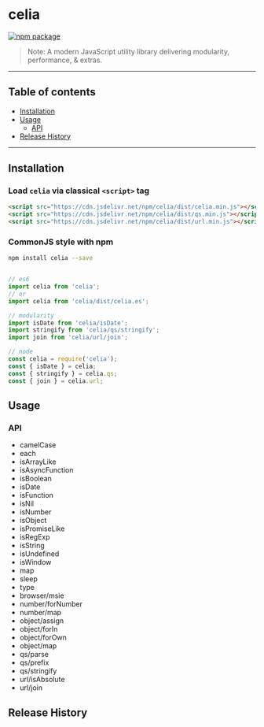 # celia

[![npm package](https://nodei.co/npm/celia.png?downloads=true&downloadRank=true&stars=true)](https://www.npmjs.com/package/celia)

> Note:  A modern JavaScript utility library delivering modularity, performance, & extras.

---

## Table of contents

  - [Installation](#Installation)
  - [Usage](#Usage)
    - [API](#API)
  - [Release History](#Release-History)

---

## Installation

### Load `celia` via classical `<script>` tag

```html
<script src="https://cdn.jsdelivr.net/npm/celia/dist/celia.min.js"></script>
<script src="https://cdn.jsdelivr.net/npm/celia/dist/qs.min.js"></script>
<script src="https://cdn.jsdelivr.net/npm/celia/dist/url.min.js"></script>
```

### CommonJS style with npm

```bash
npm install celia --save
```

```javascript

// es6
import celia from 'celia';
// or
import celia from 'celia/dist/celia.es';

// modularity
import isDate from 'celia/isDate';
import stringify from 'celia/qs/stringify';
import join from 'celia/url/join';

// node
const celia = require('celia');
const { isDate } = celia;
const { stringify } = celia.qs;
const { join } = celia.url;

```

## Usage

### API

  - camelCase
  - each
  - isArrayLike
  - isAsyncFunction
  - isBoolean
  - isDate
  - isFunction
  - isNil
  - isNumber
  - isObject
  - isPromiseLike
  - isRegExp
  - isString
  - isUndefined
  - isWindow
  - map
  - sleep
  - type
  - browser/msie
  - number/forNumber
  - number/map
  - object/assign
  - object/forIn
  - object/forOwn
  - object/map
  - qs/parse
  - qs/prefix
  - qs/stringify
  - url/isAbsolute
  - url/join
  
## Release History
